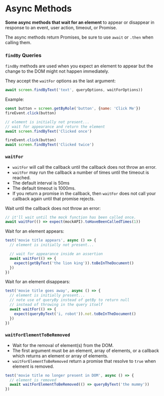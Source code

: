 # Async Methods

**Some async methods that wait for an element** to appear or disappear in response to an event, user action, timeout, or Promise. 

The async methods return Promises, be sure to use `await` or `.then` when calling them.

### `findBy` Queries

`findBy` methods are used  when you expect an element to appear but the change to the DOM might not happen immediately.

They accept the `waitFor` options as the last argument:

```js
await screen.findByText('text', queryOptions, waitForOptions))
```

Example:

```js
const button = screen.getByRole('button', {name: 'Click Me'})
fireEvent.click(button)

// element is initially not present...
// wait for appearance and return the element
await screen.findByText('Clicked once')

fireEvent.click(button)
await screen.findByText('Clicked twice')
```


### `waitFor`

- `waitFor` will call the callback until the callback does not throw an error.
- ``waitFor`` may run the callback a number of times until the timeout is reached.
- The default interval is 50ms
- The default timeout is 1000ms.
- If you return a promise in the callback, then `waitFor` does not call your callback again until that promise rejects.

Wait until the callback does not throw an error:

```js
// it'll wait until the mock function has been called once.
await waitFor(() => expect(mockAPI).toHaveBeenCalledTimes(1))
```


Wait for an element appears:

```js
test('movie title appears', async () => {
  // element is initially not present...

  // wait for appearance inside an assertion
  await waitFor(() => {
    expect(getByText('the lion king')).toBeInTheDocument()
  })
})
```

Wait for an element disappears:

```js
test('movie title goes away', async () => {
  // element is initially present...
  // note use of queryBy instead of getBy to return null
  // instead of throwing in the query itself
  await waitFor(() => {
    expect(queryByText('i, robot')).not.toBeInTheDocument()
  })
})
```

### `waitForElementToBeRemoved`

- Wait for the removal of element(s) from the DOM.
- The first argument must be an element, array of elements, or a callback which returns an element or array of elements.
- `waitForElementToBeRemoved` return a promise that resolve to `true` when element is removed.


```js
test('movie title no longer present in DOM', async () => {
  // element is removed
  await waitForElementToBeRemoved(() => queryByText('the mummy'))
})
```
